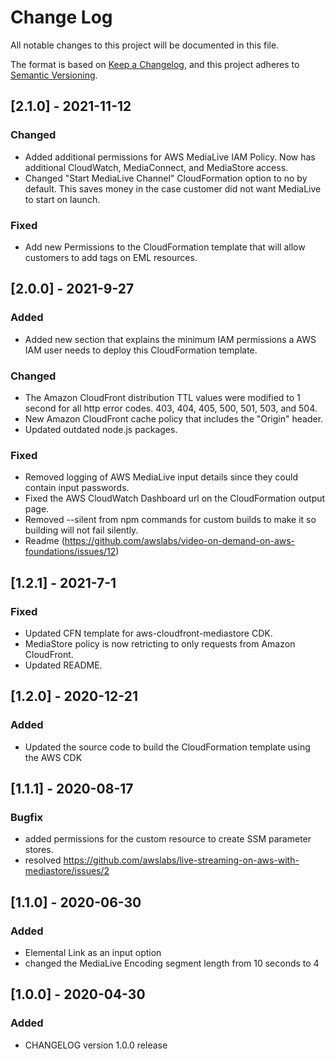 # Change Log
All notable changes to this project will be documented in this file.

The format is based on [Keep a Changelog](https://keepachangelog.com/en/1.0.0/),
and this project adheres to [Semantic Versioning](https://semver.org/spec/v2.0.0.html).

## [2.1.0] - 2021-11-12
### Changed
- Added additional permissions for AWS MediaLive IAM Policy. Now has additional CloudWatch, MediaConnect, and MediaStore access. 
- Changed "Start MediaLive Channel" CloudFormation option to no by default. This saves money in the case customer did not want MediaLive to start on launch. 

### Fixed
- Add new Permissions to the CloudFormation template that will allow customers to add tags on EML resources. 

## [2.0.0] - 2021-9-27
### Added 
- Added new section that explains the minimum IAM permissions a AWS IAM user needs to deploy this CloudFormation template.

### Changed
- The Amazon CloudFront distribution TTL values were modified to 1 second for all http error codes. 403, 404, 405, 500, 501, 503, and 504.
- New Amazon CloudFront cache policy that includes the "Origin" header.
- Updated outdated node.js packages.

### Fixed
- Removed logging of AWS MediaLive input details since they could contain input passwords.
- Fixed the AWS CloudWatch Dashboard url on the CloudFormation output page.
- Removed --silent from npm commands for custom builds to make it so building will not fail silently. 
- Readme (https://github.com/awslabs/video-on-demand-on-aws-foundations/issues/12)


## [1.2.1] - 2021-7-1
### Fixed
- Updated CFN template for aws-cloudfront-mediastore CDK. 
- MediaStore policy is now retricting to only requests from Amazon CloudFront.
- Updated README.


## [1.2.0] - 2020-12-21
### Added
- Updated the source code to build the CloudFormation template using the AWS CDK 

## [1.1.1] - 2020-08-17
### Bugfix
- added permissions for the custom resource to create SSM parameter stores.
- resolved https://github.com/awslabs/live-streaming-on-aws-with-mediastore/issues/2

## [1.1.0] - 2020-06-30
### Added
- Elemental Link as an input option
- changed the MediaLive Encoding segment length from 10 seconds to 4

## [1.0.0] - 2020-04-30
### Added
- CHANGELOG version 1.0.0 release